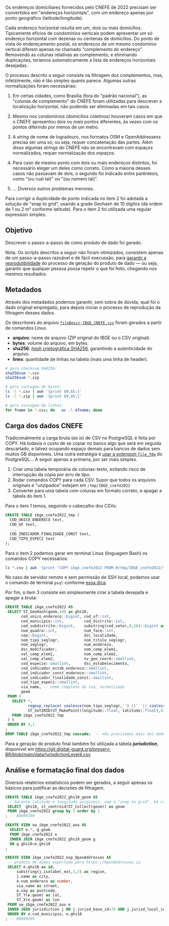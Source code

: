 Os endereços domiciliares fornecidos pelo CNEFE de 2022 precisam ser convertidos em "endereços horizontais", com um endereço apenas por ponto geográfico (latitude/longitude).

Cada endereço horizontal resulta em um, dois ou mais domicílios. Tipicamente efícios de condomínios verticais podem apresentar um só endereço horizontal com dezenas ou centenas de domicílios. Do ponto de vista do endereçamento postal, os endereços de um mesmo condomínio vertical diferem apenas no chamado "complemento do endereço". Removendo as colunas relativas ao complemento, e eliminando duplicações, teríamos automaticamente a lista de endereços horizontais desejadas.

O processo descrito a seguir consiste na filtragem dos complementos, mas, infelzimente, não é tão simples quanto parece. Algumas outras normalizações foram necessárias:

1. Em certas cidades, como Brasília (fora do "padrão nacional"), as "colunas de complemento" do CNEFE foram utilizadas para descrever a localização horizontal, não podendo ser eliminadas em tais casos.

2. Mesmo nos condomínios (domicílios coletivos) houveram casos em que o CNEFE apresentou dois ou mais pontos diferentes, às vezes com os pontos diferindo por menos de um metro.

3. A *string* de nome de logradouro, nos formatos OSM e OpenAddressess precisa ser uma só, ou seja, requer concatenação das partes. Além disso algumas strings do CNEFE não se encontravam com espaços normalizados, requer normalização dos espaços.

4. Para caso de mesmo ponto com dois ou mais endereços distintos, foi necessário eleger um deles como correto. Como a maioria desses casos não passavam de dois, o segundo foi indicado entre parêntesis, como "(ou rual tal)" ou "(ou número tal)".

5. ... Diversos outros problemas menores.

Para corrigir a duplicidade de ponto indicada no item 2 foi adotada a solução de "snap to grid", usando a grade Geohash de 10 dígitos (da ordem de 1 ou 2 m² conforme latitude). Para o item 2 foi utilizada uma regular expression simples.

## Objetivo
Descrever o passo-a-passo de como produto de dado foi gerado. 

Nota. Os scripts descritos a seguir não foram otimizados, consistem apenas de um passo-a-passo razoável e de fácil execussão, para [garantir a reprodutibilidade](https://en.wikipedia.org/wiki/Reproducibility) do processo de geração do produto de dado &mdash; ou seja, garantir que qualquer pessoa possa repetir o que foi feito, chegando nos mesmos resultados.

## Metadados

Através dos metadados podemos garantir, sem sobra de dúvida, qual foi o dado original empregado, para depois iniciar o processo de reprodução da filtragem desses dados.

Os descritores do arquivo [`fileDescr-IBGE_CNEFE.csv`](fileDescr-IBGE_CNEFE.csv) foram gerados a partir de comandos Linux.

* **arquivo**: nome de arquivo (ZIP original do IBGE ou o CSV original).
* **bytes**: volume do arquivo, em bytes.
* **sha256**: [*hash* criptográfica SHA256](https://en.wikipedia.org/wiki/SHA-2), garantindo a autenticidade do arquivo.
* **lines**: quantidade de linhas na tabela (mais uma linha de header).

```bash
# gera checksum SHA256:
sha256sum *.csv
sha256sum *.zip

# gera contagem de bytes:
ls -l *.csv | awk '{print $9,$5;}'
ls -l *.zip | awk '{print $9,$5;}'

# gera contagem de linhas:
for fname in *.csv; do   wc -l $fname; done
```

## Carga dos dados CNEFE

Tradicionalmente a carga bruta (*as is*) de CSV no PostgreSQL é feita por COPY. Há todavia o custo de se copiar no banco algo que será em seguida descartado, e talvez ocupando espaço demais para bancos de dados sem muitos GB disponíveis. Uma outra estratégia é [usar a *extension* `file_fdw`](https://stackoverflow.com/a/62493516/287948) do PostgreSQL... A seguir apenas a primeira, por ser mais simples.
 
1. Criar uma tabela temporária de colunas-texto, evitando risco de interrupção da cópia por erro de tipo.
2. Rodar comandos COPY para cada CSV. Supor que todos os arquivos originais e "unzipados" estejam em `/tmp/IBGE_cnefe2022`
3. Converter para uma tabela com colunas em formato correto, e apagar a tabela do item 1.

Para o item 1 temos, seguindo o cabeçalho dos CSVs:
```sql
CREATE TABLE ibge_cnefe2022_tmp (
  COD_UNICO_ENDERECO text,
  COD_UF text,
  ...
  COD_INDICADOR_FINALIDADE_CONST text,
  COD_TIPO_ESPECI text
);
```
Para o item 2 podemos gerar em terminal Linux (linguagem Bash) os comandos COPY necessários:
```bash
ls *.csv | awk '{print "COPY ibge_cnefe2022 FROM #/tmp/IBGE_cnefe2022/" $1 "# WITH (format CSV, delimiter #;#, header);";}' | sed  "s/#/'/g"
```
No caso de servidor remoto e sem permissão de SSH local, podemos usar o comando de terminal `psql` conforme [essa dica](https://stackoverflow.com/a/41464864/287948).
<!-- 
A segunda abordagem, sem COPY, requer criação de uma tabela temporária praticamente idêntica:
```sql
CREATE EXTENSION file_fdw;
CREATE SERVER import FOREIGN DATA WRAPPER file_fdw;
CREATE FOREIGN TABLE ibge_cnefe2022_tmp(
  ...
) SERVER import OPTIONS ( filename '/tmp/pg_io/file.csv', format 'csv', delimiter ';');
```
...
```bash
ls *.csv | awk '{print "ALTER FOREIGN TABLE ibge_cnefe2022_tmp OPTIONS (SET filename #/tmp/IBGE_cnefe2022/" $1 "#); "}' | sed  "s/#/'/g"
```
-->

Por fim, o item 3 consiste em simplesmente criar a tabela desejada e apagar a bruta:

```sql
CREATE TABLE ibge_cnefe2022 AS
 SELECT ST_GeoHash(geom,10) as ghs10,
       cod_unico_endereco::bigint, cod_uf::int,
       cod_municipio::int,         cod_distrito::int,
       cod_subdistrito::bigint,    substring(cod_setor,0,16)::bigint as cod_setor,
       num_quadra::int,            num_face::int, 
       cep::bigint,                dsc_localidade,
       nom_tipo_seglogr,           nom_titulo_seglogr,
       nom_seglogr,                num_endereco,
       dsc_modificador,            nom_comp_elem1,
       val_comp_elem1,             nom_comp_elem2,
       val_comp_elem2,             nv_geo_coord::smallint,
       cod_especie::smallint,      dsc_estabelecimento,
       cod_indicador_estab_endereco::smallint,
       cod_indicador_const_endereco::smallint,
       cod_indicador_finalidade_const::smallint,
       cod_tipo_especi::smallint,
       via_name, -- nome completo da rua, normalizado 
       geom
 FROM (
   SELECT *,
          regexp_replace( coalesce(nom_tipo_seglogr,'') ||' '|| coalesce(nom_titulo_seglogr,'') ||' '|| coalesce(nom_seglogr,''), '\s+',' ','g') as via_name,
          ST_SetSRID(ST_MakePoint(longitude::float, latitude::float),4326) as geom
   FROM ibge_cnefe2022_tmp
 ) t
 ORDER BY 4,1
;
DROP TABLE ibge_cnefe2022_tmp cascade;  -- não precisamos mais dos dados brutos em TXT.
```

Para a geração do produto final também foi utilizada a tabela ***jurisdiction***, disponivel em https://git.digital-guard.org/preserv-BR/blob/main/data/jurisdictionLevel4.csv

## Análise e formatação final dos dados

Diversos relatórios estatísticos podem ser gerados, a seguir apenas os básicos para justificar as decisões de filtragem.

```sql
CREATE TABLE ibge_cnefe2022_ghs10_geom AS 
 -- Garante latitude e longitude originais, sem o "snap to grid". Em caso de duplicidade usa centroide.
 SELECT  ghs10, st_centroid(ST_Collect(geom)) as geom
 FROM ibge_cnefe2022 group by 1 order by 1
; -- 89899299

CREATE VIEW vw_ibge_cnefe2022_aux AS
  SELECT e.*, g.geom
  FROM ibge_cnefe2022 e 
  INNER JOIN ibge_cnefe2022_ghs10_geom g 
  ON g.ghs10=e.ghs10
;

CREATE VIEW ibge_cnefe2022_exp_OpenAddresses AS
 -- produto de dados exportado para https://OpenAddresses.io
 SELECT e.ghs10 as id,
     substring(j.isolabel_ext,3,2) as region, 
     j.name as city,
     e.num_endereco as number,
     via_name as street,
     e.cep as postcode,
     ST_Y(e.geom) as lat,
     ST_X(e.geom) as lon
 FROM vw_ibge_cnefe2022_aux e
 INNER JOIN jurisdiction j ON j.jurisd_base_id=76 AND j.jurisd_local_id=e.cod_municipio
 ORDER BY e.cod_municipio, e.ghs10
; -- 89899299
```

